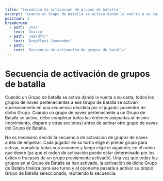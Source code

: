 ```yaml
---
title: 'Secuencia de activación de grupos de batalla'
excerpt: 'Cuando un Grupo de batalla se activa dando la vuelta a su carta, todos los grupos de naves pertenecientes a ese Grupo de Batalla se activan sucesivamente en una secuencia decidida por el jugador poseedor de dicho Grupo.'
position: 3
breadcrumb:
  - path: '/es/'
    text: 'Inicio'
  - path: '/es/dfc/'
    text: 'Dropfleet Commander'
  - path: ''
    text: 'Secuencia de activación de grupos de batalla'
---
```


# Secuencia de activación de grupos de batalla

Cuando un Grupo de batalla se activa dando la vuelta a su carta, todos los grupos de naves pertenecientes a ese Grupo de Batalla se activan sucesivamente en una secuencia decidida por el jugador poseedor de dicho Grupo. Cuando un grupo de naves perteneciente a un Grupo de Batalla se activa, debe completar todas las órdenes asignadas al mismo (movimiento, disparo y otras acciones) antes de activar otro grupo de naves del Grupo de Batalla.

No es necesario decidir la secuencia de activación de grupos de naves antes de empezar. Cada jugador en su turno elige el primer grupo para activar, completa todas sus acciones y luego elige el siguiente, en el orden que desee (ya que el orden de activación puede estar determinado por los éxitos o fracasos de un grupo previamente activado). Una vez que todos los grupos en el Grupo de Batalla se han activado, la activación de dicho Grupo de Batalla finaliza para ese turno y el oponente pasaría a activar su propio Grupo de Batalla seleccionado, repitiendo la secuencia.
